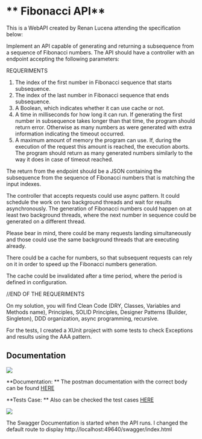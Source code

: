 # ** Fibonacci API**

This is a WebAPI created by Renan Lucena attending the specification below:

Implement an API capable of generating and returning a subsequence from a sequence of Fibonacci
numbers. The API should have a controller with an endpoint accepting the following parameters:

REQUERIMENTS
1. The index of the first number in Fibonacci sequence that starts subsequence.
2. The index of the last number in Fibonacci sequence that ends subsequence.
3. A Boolean, which indicates whether it can use cache or not.
4. A time in milliseconds for how long it can run. If generating the first number in subsequence
takes longer than that time, the program should return error. Otherwise as many numbers as
were generated with extra information indicating the timeout occurred.
5. A maximum amount of memory the program can use. If, during the execution of the request
this amount is reached, the execution aborts. The program should return as many generated
numbers similarly to the way it does in case of timeout reached.

The return from the endpoint should be a JSON containing the subsequence from the sequence of
Fibonacci numbers that is matching the input indexes.

The controller that accepts requests could use async pattern. It could schedule the work on two
background threads and wait for results asynchronously. The generation of Fibonacci numbers could
happen on at least two background threads, where the next number in sequence could be generated
on a different thread.

Please bear in mind, there could be many requests landing simultaneously and those could use the
same background threads that are executing already.

There could be a cache for numbers, so that subsequent requests can rely on it in order to speed up
the Fibonacci numbers generation.

The cache could be invalidated after a time period, where the period is defined in configuration.



//END OF THE REQUERIMENTS


On my solution, you will find Clean Code (DRY, Classes, Variables and Methods name), Principles, SOLID Principles, Designer Patterns (Builder, Singleton), DDD organization, async programming, recursive.


For the tests, I created a XUnit project with some tests to check Exceptions and results using the AAA pattern.





## **Documentation**
![](https://blogs.mulesoft.com/wp-content/uploads/postman-anypoint.png)

**Documentation: ** The postman documentation with the correct body can be found [HERE](https://documenter.getpostman.com/view/3658752/TVK5d1qs)

**Tests Case: ** Also can be checked the test cases [HERE](https://documenter.getpostman.com/view/3658752/TVK5cLt3)


![](https://miro.medium.com/max/690/1*aKVg84SP5oPV9fwOnbl6yQ.png)

The Swagger Documentation is started when the API runs. I changed the default route to display http://localhost:49640/swagger/index.html   


